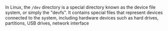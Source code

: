 In Linux, the `/dev` directory is a special directory known as the device file system, or simply the "devfs". It contains special files that represent devices connected to the system, including hardware devices such as hard drives, partitions, USB drives, network interface


